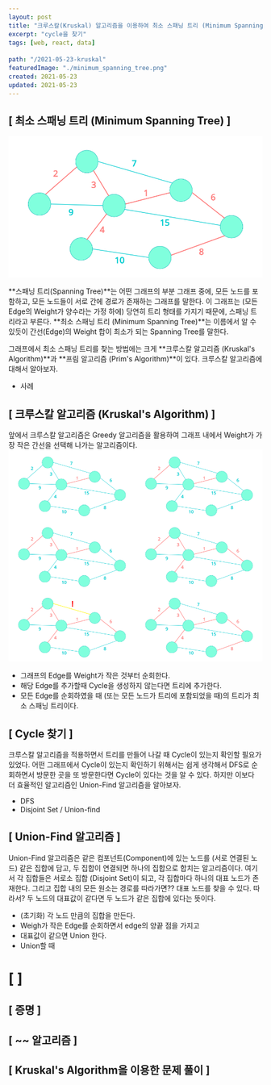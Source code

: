 ```yaml
---
layout: post
title: "크루스칼(Kruskal) 알고리즘을 이용하여 최소 스패닝 트리 (Minimum Spanning Tree) 찾기"
excerpt: "cycle을 찾기"
tags: [web, react, data]

path: "/2021-05-23-kruskal"
featuredImage: "./minimum_spanning_tree.png"
created: 2021-05-23
updated: 2021-05-23
---
```


## [ 최소 스패닝 트리 (Minimum Spanning Tree) ]  

![trigger-click.png](minimum_spanning_tree.png)  

**스패닝 트리(Spanning Tree)**는 어떤 그래프의 부분 그래프 중에, 모든 노드를 포함하고, 모든 노드들이 서로 간에 경로가 존재하는 그래프를 말한다. 이 그래프는 (모든 Edge의 Weight가 양수라는 가정 하에) 당연히 트리 형태를 가지기 때문에, 스패닝 트리라고 부른다. **최소 스패닝 트리 (Minimum Spanning Tree)**는 이름에서 알 수 있듯이 간선(Edge)의 Weight 합이 최소가 되는 Spanning Tree를 말한다.  

그래프에서 최소 스패닝 트리를 찾는 방법에는 크게 **크루스칼 알고리즘 (Kruskal's Algorithm)**과 **프림 알고리즘 (Prim's Algorithm)**이 있다. 크루스칼 알고리즘에 대해서 알아보자.  

- 사례  

## [ 크루스칼 알고리즘 (Kruskal's Algorithm) ]  
 앞에서 크루스칼 알고리즘은 Greedy 알고리즘을 활용하여 그래프 내에서 Weight가 가장 작은 간선을 선택해 나가는 알고리즘이다.  
![kruskal_algorithm.png](kruskal.png)  
- 그래프의 Edge를 Weight가 작은 것부터 순회한다.  
- 해당 Edge를 추가할때 Cycle을 생성하지 않는다면 트리에 추가한다.  
- 모든 Edge를 순회하였을 때 (또는 모든 노드가 트리에 포함되었을 때)의 트리가 최소 스패닝 트리이다.  

## [ Cycle 찾기 ]  
크루스칼 알고리즘을 적용하면서 트리를 만들어 나갈 때 Cycle이 있는지 확인할 필요가 있었다. 어떤 그래프에서 Cycle이 있는지 확인하기 위해서는 쉽게 생각해서 DFS로 순회하면서 방문한 곳을 또 방문한다면 Cycle이 있다는 것을 알 수 있다. 하지만 이보다 더 효율적인 알고리즘인 Union-Find 알고리즘을 알아보자.  

- DFS
- Disjoint Set / Union-find

## [ Union-Find 알고리즘 ]  
Union-Find 알고리즘은 같은 컴포넌트(Component)에 있는 노드를 (서로 연결된 노드) 같은 집합에 담고, 두 집합이 연결되면 하나의 집합으로 합치는 알고리즘이다. 여기서 각 집합들은 서로소 집합 (Disjoint Set)이 되고, 각 집합마다 하나의 대표 노드가 존재한다. 그리고 집합 내의 모든 원소는 경로를 따라가면?? 대표 노드를 찾을 수 있다. 따라서? 두 노드의 대표값이 같다면 두 노드가 같은 집합에 있다는 뜻이다.  

* (초기화) 각 노드 만큼의 집합을 만든다.  
* Weigh가 작은 Edge를 순회하면서 edge의 양끝 점을 가지고  
* 대표값이 같으면 Union 한다.  
* Union할 때 

# [  ]  



## [ 증명 ]



## [ ~~ 알고리즘 ]  

## [ Kruskal's Algorithm을 이용한 문제 풀이 ]  